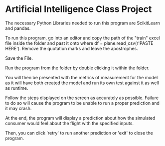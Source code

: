 # Artificial Intelligence Class Project

The necessary Python Libraries needed to run this program are ScikitLearn and pandas.

To run this program, go into an editor and copy the path of the "train" excel file inside the folder and past it onto where df = plane.read_csv(r'PASTE HERE'). Remove the quotation marks and leave the apostrophes.

Save the File.

Run the program from the folder by double clicking it within the folder.

You will then be presented with the metrics of measurement for the model as it will have both created the model and run its own test against it as well as runtime.

Follow the steps displayed on the screen as accurately as possible. Failure to do so will cause the program to be unable to run a proper prediction and it may crash. 

At the end, the program will display a prediction about how the simulated consumer would feel about the flight with the specified inputs.

Then, you can click 'retry' to run another prediction or 'exit' to close the program.

